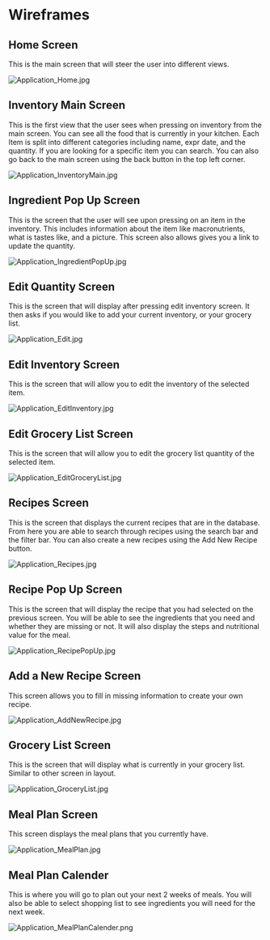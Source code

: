 # Wireframes

## Home Screen

This is the main screen that will steer the user into different views.

![Application_Home.jpg](Application_Home.jpg)

## Inventory Main Screen

This is the first view that the user sees when pressing on inventory from the main screen. You can see all the
food that is currently in your kitchen. Each Item is split into different categories including name, expr date, and the 
quantity. If you are looking for a specific item you can search. You can also go back to the main screen using the back 
button in the top left corner.

![Application_InventoryMain.jpg](Application_InventoryMain.jpg)

## Ingredient Pop Up Screen

This is the screen that the user will see upon pressing on an item in the inventory. This includes information about 
the item like macronutrients, what is tastes like, and a picture. This screen also allows gives you a link to update the 
quantity.

![Application_IngredientPopUp.jpg](Application_IngredientPopUp.jpg)

## Edit Quantity Screen

This is the screen that will display after pressing edit inventory screen. It then asks if you would like to add 
your current inventory, or your grocery list. 

![Application_Edit.jpg](Application_Edit.jpg)

## Edit Inventory Screen

This is the screen that will allow you to edit the inventory of the selected item.

![Application_EditInventory.jpg](Application_EditInventory.jpg)

## Edit Grocery List Screen

This is the screen that will allow you to edit the grocery list quantity of the selected item.

![Application_EditGroceryList.jpg](Application_EditGroceryList.jpg)

## Recipes Screen

This is the screen that displays the current recipes that are in the database. From here you are able to search through 
recipes using the search bar and the filter bar. You can also create a new recipes using the Add New Recipe button.

![Application_Recipes.jpg](Application_Recipes.jpg)

## Recipe Pop Up Screen

This is the screen that will display the recipe that you had selected on the previous screen. You will be able to see
the ingredients that you need and whether they are missing or not. It will also display the steps and nutritional value
for the meal. 

![Application_RecipePopUp.jpg](Application_RecipePopUp.jpg)

## Add a New Recipe Screen

This screen allows you to fill in missing information to create your own recipe.

![Application_AddNewRecipe.jpg](Application_AddNewRecipe.jpg)

## Grocery List Screen 

This is the screen that will display what is currently in your grocery list. Similar to other screen in layout. 

![Application_GroceryList.jpg](Application_GroceryList.jpg)

## Meal Plan Screen

This screen displays the meal plans that you currently have.

![Application_MealPlan.jpg](Application_MealPlan.jpg)

## Meal Plan Calender

This is where you will go to plan out your next 2 weeks of meals.
You will also be able to select shopping list to see ingredients you will need for the next week.

![Application_MealPlanCalender.png](Application_MealPlanCalender.png)